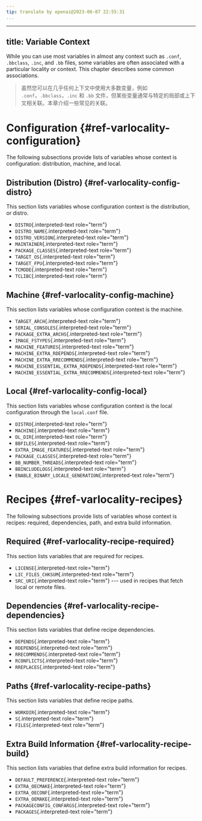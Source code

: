 ```yaml
---
tip: translate by openai@2023-06-07 22:55:31
...
```

---
title: Variable Context
-----------------------

While you can use most variables in almost any context such as `.conf`, `.bbclass`, `.inc`, and `.bb` files, some variables are often associated with a particular locality or context. This chapter describes some common associations.

> 虽然您可以在几乎任何上下文中使用大多数变量，例如 `.conf`，`.bbclass`，`.inc` 和 `.bb` 文件，但某些变量通常与特定的局部或上下文相关联。本章介绍一些常见的关联。

# Configuration {#ref-varlocality-configuration}

The following subsections provide lists of variables whose context is configuration: distribution, machine, and local.

## Distribution (Distro) {#ref-varlocality-config-distro}

This section lists variables whose configuration context is the distribution, or distro.

- `DISTRO`{.interpreted-text role="term"}
- `DISTRO_NAME`{.interpreted-text role="term"}
- `DISTRO_VERSION`{.interpreted-text role="term"}
- `MAINTAINER`{.interpreted-text role="term"}
- `PACKAGE_CLASSES`{.interpreted-text role="term"}
- `TARGET_OS`{.interpreted-text role="term"}
- `TARGET_FPU`{.interpreted-text role="term"}
- `TCMODE`{.interpreted-text role="term"}
- `TCLIBC`{.interpreted-text role="term"}

## Machine {#ref-varlocality-config-machine}

This section lists variables whose configuration context is the machine.

- `TARGET_ARCH`{.interpreted-text role="term"}
- `SERIAL_CONSOLES`{.interpreted-text role="term"}
- `PACKAGE_EXTRA_ARCHS`{.interpreted-text role="term"}
- `IMAGE_FSTYPES`{.interpreted-text role="term"}
- `MACHINE_FEATURES`{.interpreted-text role="term"}
- `MACHINE_EXTRA_RDEPENDS`{.interpreted-text role="term"}
- `MACHINE_EXTRA_RRECOMMENDS`{.interpreted-text role="term"}
- `MACHINE_ESSENTIAL_EXTRA_RDEPENDS`{.interpreted-text role="term"}
- `MACHINE_ESSENTIAL_EXTRA_RRECOMMENDS`{.interpreted-text role="term"}

## Local {#ref-varlocality-config-local}

This section lists variables whose configuration context is the local configuration through the `local.conf` file.

- `DISTRO`{.interpreted-text role="term"}
- `MACHINE`{.interpreted-text role="term"}
- `DL_DIR`{.interpreted-text role="term"}
- `BBFILES`{.interpreted-text role="term"}
- `EXTRA_IMAGE_FEATURES`{.interpreted-text role="term"}
- `PACKAGE_CLASSES`{.interpreted-text role="term"}
- `BB_NUMBER_THREADS`{.interpreted-text role="term"}
- `BBINCLUDELOGS`{.interpreted-text role="term"}
- `ENABLE_BINARY_LOCALE_GENERATION`{.interpreted-text role="term"}

# Recipes {#ref-varlocality-recipes}

The following subsections provide lists of variables whose context is recipes: required, dependencies, path, and extra build information.

## Required {#ref-varlocality-recipe-required}

This section lists variables that are required for recipes.

- `LICENSE`{.interpreted-text role="term"}
- `LIC_FILES_CHKSUM`{.interpreted-text role="term"}
- `SRC_URI`{.interpreted-text role="term"} \-\-- used in recipes that fetch local or remote files.

## Dependencies {#ref-varlocality-recipe-dependencies}

This section lists variables that define recipe dependencies.

- `DEPENDS`{.interpreted-text role="term"}
- `RDEPENDS`{.interpreted-text role="term"}
- `RRECOMMENDS`{.interpreted-text role="term"}
- `RCONFLICTS`{.interpreted-text role="term"}
- `RREPLACES`{.interpreted-text role="term"}

## Paths {#ref-varlocality-recipe-paths}

This section lists variables that define recipe paths.

- `WORKDIR`{.interpreted-text role="term"}
- `S`{.interpreted-text role="term"}
- `FILES`{.interpreted-text role="term"}

## Extra Build Information {#ref-varlocality-recipe-build}

This section lists variables that define extra build information for recipes.

- `DEFAULT_PREFERENCE`{.interpreted-text role="term"}
- `EXTRA_OECMAKE`{.interpreted-text role="term"}
- `EXTRA_OECONF`{.interpreted-text role="term"}
- `EXTRA_OEMAKE`{.interpreted-text role="term"}
- `PACKAGECONFIG_CONFARGS`{.interpreted-text role="term"}
- `PACKAGES`{.interpreted-text role="term"}
